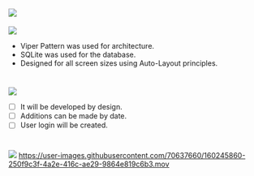 # ![](https://img.shields.io/badge/To_Do_App_with_Swift-000000?style=for-the-badge&logo=ios&logoColor=white)

![](https://img.shields.io/badge/About_Project-FA7343?style=for-the-badge&logo=s&logoColor=white)

- Viper Pattern was used for architecture.
- SQLite was used for the database.
- Designed for all screen sizes using Auto-Layout principles.

#
![](https://img.shields.io/badge/Things_To_Do-FA7343?style=for-the-badge&logo=s&logoColor=white)

- [ ] It will be developed by design.
- [ ] Additions can be made by date.
- [ ] User login will be created.

#
![](https://img.shields.io/badge/Video_From_App-FA7343?style=for-the-badge&logo=s&logoColor=white)
https://user-images.githubusercontent.com/70637660/160245860-250f9c3f-4a2e-416c-ae29-9864e819c6b3.mov

